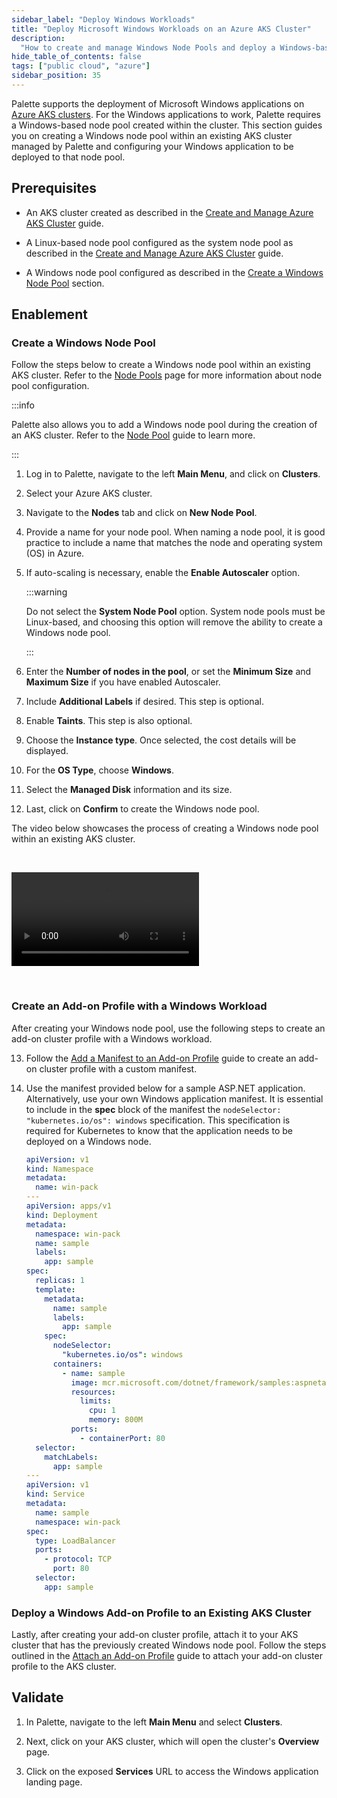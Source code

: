 ```yaml
---
sidebar_label: "Deploy Windows Workloads"
title: "Deploy Microsoft Windows Workloads on an Azure AKS Cluster"
description:
  "How to create and manage Windows Node Pools and deploy a Windows-based application on an Azure AKS Cluster."
hide_table_of_contents: false
tags: ["public cloud", "azure"]
sidebar_position: 35
---
```


Palette supports the deployment of Microsoft Windows applications on [Azure AKS clusters](../azure/aks.md). For the
Windows applications to work, Palette requires a Windows-based node pool created within the cluster. This section guides
you on creating a Windows node pool within an existing AKS cluster managed by Palette and configuring your Windows
application to be deployed to that node pool.

## Prerequisites

- An AKS cluster created as described in the [Create and Manage Azure AKS Cluster](./aks.md) guide.

- A Linux-based node pool configured as the system node pool as described in the
  [Create and Manage Azure AKS Cluster](../azure/aks.md) guide.

- A Windows node pool configured as described in the [Create a Windows Node Pool](#create-a-windows-node-pool) section.

## Enablement

### Create a Windows Node Pool

Follow the steps below to create a Windows node pool within an existing AKS cluster. Refer to the
[Node Pools](../../cluster-management/node-pool.md) page for more information about node pool configuration.

:::info

Palette also allows you to add a Windows node pool during the creation of an AKS cluster. Refer to the
[Node Pool](../../cluster-management/node-pool.md) guide to learn more.

:::

1. Log in to Palette, navigate to the left **Main Menu**, and click on **Clusters**.

2. Select your Azure AKS cluster.

3. Navigate to the **Nodes** tab and click on **New Node Pool**.

4. Provide a name for your node pool. When naming a node pool, it is good practice to include a name that matches the
   node and operating system (OS) in Azure.

5. If auto-scaling is necessary, enable the **Enable Autoscaler** option.

   :::warning

   Do not select the **System Node Pool** option. System node pools must be Linux-based, and choosing this option will
   remove the ability to create a Windows node pool.

   :::

6. Enter the **Number of nodes in the pool**, or set the **Minimum Size** and **Maximum Size** if you have enabled
   Autoscaler.

7. Include **Additional Labels** if desired. This step is optional.

8. Enable **Taints**. This step is also optional.

9. Choose the **Instance type**. Once selected, the cost details will be displayed.

10. For the **OS Type**, choose **Windows**.

11. Select the **Managed Disk** information and its size.

12. Last, click on **Confirm** to create the Windows node pool.

The video below showcases the process of creating a Windows node pool within an existing AKS cluster.

<br />

<Video title="add-windows-node-pool" src="/videos/clusters/public-cloud/azure/add-windows-node-pool.mp4"></Video>

<br />

### Create an Add-on Profile with a Windows Workload

After creating your Windows node pool, use the following steps to create an add-on cluster profile with a Windows
workload.

13. Follow the
    [Add a Manifest to an Add-on Profile](../../../profiles/cluster-profiles/create-cluster-profiles/create-addon-profile/create-manifest-addon.md#add-manifest-to-add-on-profile)
    guide to create an add-on cluster profile with a custom manifest.

14. Use the manifest provided below for a sample ASP.NET application. Alternatively, use your own Windows application
    manifest. It is essential to include in the **spec** block of the manifest the
    `nodeSelector: "kubernetes.io/os": windows` specification. This specification is required for Kubernetes to know
    that the application needs to be deployed on a Windows node.

    ```yaml {20-22}
    apiVersion: v1
    kind: Namespace
    metadata:
      name: win-pack
    ---
    apiVersion: apps/v1
    kind: Deployment
    metadata:
      namespace: win-pack
      name: sample
      labels:
        app: sample
    spec:
      replicas: 1
      template:
        metadata:
          name: sample
          labels:
            app: sample
        spec:
          nodeSelector:
            "kubernetes.io/os": windows
          containers:
            - name: sample
              image: mcr.microsoft.com/dotnet/framework/samples:aspnetapp
              resources:
                limits:
                  cpu: 1
                  memory: 800M
              ports:
                - containerPort: 80
      selector:
        matchLabels:
          app: sample
    ---
    apiVersion: v1
    kind: Service
    metadata:
      name: sample
      namespace: win-pack
    spec:
      type: LoadBalancer
      ports:
        - protocol: TCP
          port: 80
      selector:
        app: sample
    ```

### Deploy a Windows Add-on Profile to an Existing AKS Cluster

Lastly, after creating your add-on cluster profile, attach it to your AKS cluster that has the previously created
Windows node pool. Follow the steps outlined in the
[Attach an Add-on Profile](../../../clusters/imported-clusters/attach-add-on-profile.md#attach-an-add-on-profile) guide
to attach your add-on cluster profile to the AKS cluster.

## Validate

1. In Palette, navigate to the left **Main Menu** and select **Clusters**.

2. Next, click on your AKS cluster, which will open the cluster's **Overview** page.

3. Click on the exposed **Services** URL to access the Windows application landing page.

